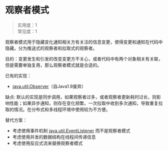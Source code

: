 # 观察者模式

> 实用度：1<br />
> 常见度：1

观察者模式用于隐藏变化通知相关方有关注的信息变更，使得变更和通知在代码中隐藏。分为推送式的观察者和拉取式的观察者。

目的：变更发生和引发的改变变更方不关心，或者代码中有两个对象相关有关联，但是需要单独复用，那么观察者模式就是合适的。

已有的实现：
* [java.util.Observer]()（自Java1.9废弃）

缺点:
默认的实现是同步调用，如果观察者过多，或者观察者更新耗时过长，则影响性能；如果异步通知，则存在变化频繁，一次拉取中收到多次通知，导致重复拉取的情况。在分布式和多线程环境中使用较为不方便。

替代方案：
* 考虑使用事件机制 [java.util.EventListener]() 而不是观察者模式
* 考虑使用并发的数据结构在线程间传递信息
* 考虑使用反应式流来替换观察者模式
